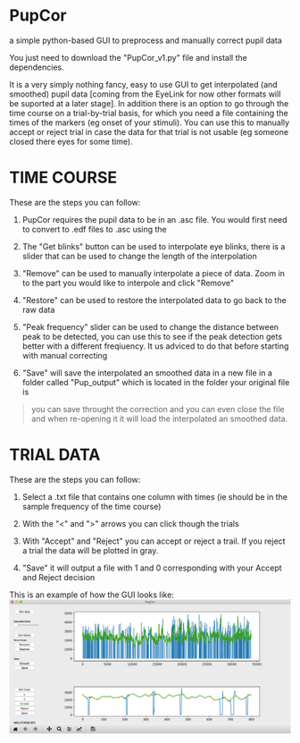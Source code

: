 # PupCor
a simple python-based GUI to preprocess and manually correct pupil data 

You just need to download the "PupCor_v1.py" file and install the dependencies.

It is a very simply nothing fancy, easy to use GUI to get interpolated (and smoothed) pupil data [coming from the EyeLink for now other formats will be suported at a later stage]. In addition there is an option to go through the time course on a trial-by-trial basis, for which you need a file containing the times of the markers (eg onset of your stimuli). You can use this to manually accept or reject trial in case the data for that trial is not usable (eg someone closed there eyes for some time).

# TIME COURSE
These are the steps you can follow:

1) PupCor requires the pupil data to be in an .asc file. You would first need to convert to .edf files to .asc using the 

2) The "Get blinks" button can be used to interpolate eye blinks, there is a slider that can be used to change the length of the interpolation

3) "Remove" can be used to manually interpolate a piece of data. Zoom in to the part you would like to interpole and click "Remove"

4) "Restore" can be used to restore the interpolated data to go back to the raw data

5) "Peak frequency" slider can be used to change the distance between peak to be detected, you can use this to see if the peak detection gets better with a different freqiuency. It us adviced to do that before starting with manual correcting

6) "Save" will save the interpolated an smoothed data in a new file in a folder called "Pup_output" which is located in the folder your original file is

> you can save throught the correction and you can even close the file and when re-opening it it will load the interpolated an smoothed data.

# TRIAL DATA
These are the steps you can follow:

1) Select a .txt file that contains one column with times (ie should be in the sample frequency of the time course)

2) With the "<" and ">" arrows you can click though the trials

3) With "Accept" and "Reject" you can accept or reject a trail. If you reject a trial the data will be plotted in gray.

4) "Save" it will output a file with 1 and 0 corresponding with your Accept and Reject decision

This is an example of how the GUI looks like:
![Example 1](Pup_example.png)
